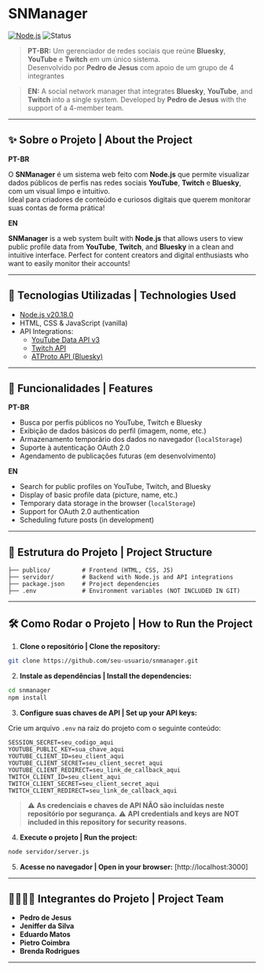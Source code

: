 # SNManager

[![Node.js](https://img.shields.io/badge/Node.js-v20.18.0-brightgreen?logo=node.js)](https://nodejs.org/)
![Status](https://img.shields.io/badge/status-em%20desenvolvimento-blue)

> **PT-BR:** Um gerenciador de redes sociais que reúne **Bluesky**, **YouTube** e **Twitch** em um único sistema.  
> Desenvolvido por **Pedro de Jesus** com apoio de um grupo de 4 integrantes

> **EN:** A social network manager that integrates **Bluesky**, **YouTube**, and **Twitch** into a single system.
> Developed by **Pedro de Jesus** with the support of a 4-member team.

---

## ✨ Sobre o Projeto | About the Project

**PT-BR**

O **SNManager** é um sistema web feito com **Node.js** que permite visualizar dados públicos de perfis nas redes sociais **YouTube**, **Twitch** e **Bluesky**, com um visual limpo e intuitivo.  
Ideal para criadores de conteúdo e curiosos digitais que querem monitorar suas contas de forma prática!

**EN**

**SNManager** is a web system built with **Node.js** that allows users to view public profile data from **YouTube**, **Twitch**, and **Bluesky** in a clean and intuitive interface.
Perfect for content creators and digital enthusiasts who want to easily monitor their accounts!

---

## 🚀 Tecnologias Utilizadas | Technologies Used

- [Node.js v20.18.0](https://nodejs.org/)
- HTML, CSS & JavaScript (vanilla)
- API Integrations:
  - [YouTube Data API v3](https://developers.google.com/youtube/v3)
  - [Twitch API](https://dev.twitch.tv/docs/)
  - [ATProto API (Bluesky)](https://atproto.com/)

---

## 🧩 Funcionalidades | Features

**PT-BR**
- Busca por perfis públicos no YouTube, Twitch e Bluesky
- Exibição de dados básicos do perfil (imagem, nome, etc.)
- Armazenamento temporário dos dados no navegador (`localStorage`)
- Suporte à autenticação OAuth 2.0
- Agendamento de publicações futuras (em desenvolvimento)

**EN**
- Search for public profiles on YouTube, Twitch, and Bluesky
- Display of basic profile data (picture, name, etc.)
- Temporary data storage in the browser (`localStorage`)
- Support for OAuth 2.0 authentication
- Scheduling future posts (in development)
---

## 📁 Estrutura do Projeto | Project Structure

```
├── publico/         # Frontend (HTML, CSS, JS)
├── servidor/        # Backend with Node.js and API integrations
├── package.json     # Project dependencies
├── .env             # Environment variables (NOT INCLUDED IN GIT)
```

---

## 🛠️ Como Rodar o Projeto | How to Run the Project

1. **Clone o repositório | Clone the repository:**

```bash
git clone https://github.com/seu-usuario/snmanager.git
```

2. **Instale as dependências | Install the dependencies:**

```bash
cd snmanager
npm install
```

3. **Configure suas chaves de API | Set up your API keys:**

Crie um arquivo `.env` na raiz do projeto com o seguinte conteúdo:

```env
SESSION_SECRET=seu_codigo_aqui
YOUTUBE_PUBLIC_KEY=sua_chave_aqui
YOUTUBE_CLIENT_ID=seu_client_aqui
YOUTUBE_CLIENT_SECRET=seu_client_secret_aqui
YOUTUBE_CLIENT_REDIRECT=seu_link_de_callback_aqui
TWITCH_CLIENT_ID=seu_client_aqui
TWITCH_CLIENT_SECRET=seu_client_secret_aqui
TWITCH_CLIENT_REDIRECT=seu_link_de_callback_aqui
```

> ⚠️ **As credenciais e chaves de API NÃO são incluídas neste repositório por segurança.**
> ⚠️ **API credentials and keys are NOT included in this repository for security reasons.**

4. **Execute o projeto | Run the project:**

```bash
node servidor/server.js
```

5. **Acesse no navegador | Open in your browser:**
[http://localhost:3000]

---

## 👨‍👩‍👧‍👦 Integrantes do Projeto | Project Team

- **Pedro de Jesus**
- **Jeniffer da Silva**
- **Eduardo Matos**
- **Pietro Coimbra**
- **Brenda Rodrigues**

---